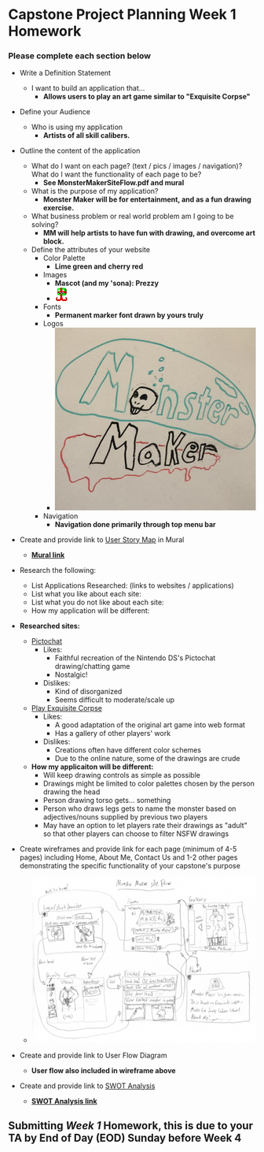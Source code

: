
# Capstone Project Planning Week 1 Homework

### Please complete each section below

- Write a Definition Statement
  - I want to build an application that...
    - **Allows users to play an art game similar to "Exquisite Corpse"**
- Define your Audience
  - Who is using my application
    - **Artists of all skill calibers.**
- Outline the content of the application
  - What do I want on each page?  (text / pics / images / navigation)? What do I want the functionality of each page to be?
    - **See MonsterMakerSiteFlow.pdf and mural**
  - What is the purpose of my application?
    - **Monster Maker will be for entertainment, and as a fun drawing exercise.**
  - What business problem or real world problem am I going to be solving?
    - **MM will help artists to have fun with drawing, and overcome art block.**
  - Define the attributes of your website
    - Color Palette
      - **Lime green and cherry red**
    - Images
      - **Mascot (and my 'sona): Prezzy**
      - ![Prezzy](prezzySprite.png)
    - Fonts
      - **Permanent marker font drawn by yours truly**
    - Logos
      - !["Monster Maker" logo:](monsterMaker.jpg)
    - Navigation
      - **Navigation done primarily through top menu bar**
- Create and provide link to [User Story Map](https://app.mural.co/template/c5cae3de-aeb4-487f-86da-35aa333d11f6/9ee833d5-2629-40ea-a239-6308d3a60980) in Mural
  - **[Mural link](https://app.mural.co/t/lucynlucy0112/m/lucynlucy0112/1732157565698/6e9c07b5b911d473e20657ea1108e19b18b64feb?sender=u48a81d8343739c23db1b6938)**
- Research the following:
  - List Applications Researched: (links to websites / applications)
  - List what you like about each site:
  - List what you do not like about each site:
  - How my application will be different:
- **Researched sites:**
  - [Pictochat](https://pict.chat/)
    - Likes:
      - Faithful recreation of the Nintendo DS's Pictochat drawing/chatting game
      - Nostalgic!
    - Dislikes:
      - Kind of disorganized
      - Seems difficult to moderate/scale up
  - [Play Exquisite Corpse](https://www.playexquisitecorpse.com/)
    - Likes:
      - A good adaptation of the original art game into web format
      - Has a gallery of other players' work
    - Dislikes:
      - Creations often have different color schemes
      - Due to the online nature, some of the drawings are crude
  - **How my applicaiton will be different:**
    - Will keep drawing controls as simple as possible
    - Drawings might be limited to color palettes chosen by the person drawing the head
    - Person drawing torso gets... something
    - Person who draws legs gets to name the monster based on adjectives/nouns supplied by previous two players
    - May have an option to let players rate their drawings as "adult" so that other players can choose to filter NSFW drawings


- Create wireframes and provide link for each page (minimum of 4-5 pages) including Home, About Me, Contact Us and 1-2 other pages demonstrating the specific functionality of your capstone's purpose
  - ![Monster Maker Wireframe](MonsterMakerSiteFlow.png)
- Create and provide link to User Flow Diagram
  - **User flow also included in wireframe above**
- Create and provide link to [SWOT Analysis](https://docs.google.com/document/d/1K5ix6TZr2l2LnPKNnVj8PRzfkQoVlEwFBbynrA5aj44/edit?usp=sharing)
  - **[SWOT Analysis link](https://docs.google.com/document/d/1isojqiimzSG09qzsYrjaiKxq6t2WHYwBbiHigMewpcw/edit?usp=sharing)**


## Submitting *Week 1* Homework, this is due to your TA by End of Day (EOD) Sunday before Week 4
